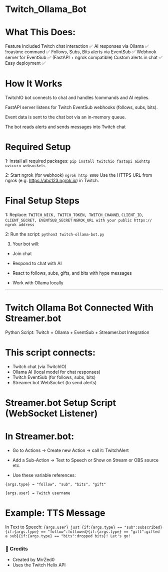 # Twitch_Ollama_Bot

# What This Does:
Feature	Included
Twitch chat interaction	✅
AI responses via Ollama	✅
!roastme command	✅
Follows, Subs, Bits alerts via EventSub	✅
Webhook server for EventSub	✅ (FastAPI + ngrok compatible)
Custom alerts in chat	✅
Easy deployment	✅


# How It Works
TwitchIO bot connects to chat and handles !commands and AI replies.

FastAPI server listens for Twitch EventSub webhooks (follows, subs, bits).

Event data is sent to the chat bot via an in-memory queue.

The bot reads alerts and sends messages into Twitch chat



# Required Setup
1: Install all required packages:
`pip install twitchio fastapi aiohttp uvicorn websockets`

2: Start ngrok (for webhook)
`ngrok http 8000`
Use the HTTPS URL from ngrok (e.g. https://abc123.ngrok.io) in Twitch.



# Final Setup Steps

1: Replace:
`TWITCH_NICK, TWITCH_TOKEN, TWITCH_CHANNEL`
`CLIENT_ID, CLIENT_SECRET, EVENTSUB_SECRET`
`NGROK_URL with your public https:// ngrok address`

2: Run the script:
`python3 twitch-ollama-bot.py`

3) Your bot will:

- Join chat

- Respond to chat with AI

- React to follows, subs, gifts, and bits with hype messages

- Work with Ollama locally

___________________________________________________________________________________________
# Twitch Ollama Bot Connected With Streamer.bot

Python Script: Twitch + Ollama + EventSub + Streamer.bot Integration

# This script connects:
- Twitch chat (via TwitchIO)
- Ollama AI (local model for chat responses)
- Twitch EventSub (for follows, subs, bits)
- Streamer.bot WebSocket (to send alerts)

  
# Streamer.bot Setup Script (WebSocket Listener)

# In Streamer.bot:

- Go to Actions → Create new Action → call it: TwitchAlert

- Add a Sub-Action → Text to Speech or Show on Stream or OBS source etc.

- Use these variable references:

`{args.type} → "follow", "sub", "bits", "gift"`

`{args.user} → Twitch username`

# Example: TTS Message

In Text to Speech:
`{args.user} just {if:{args.type} == "sub":subscribed}{if:{args.type} == "follow":followed}{if:{args.type} == "gift":gifted a sub}{if:{args.type} == "bits":dropped bits}! Let's go!`


### 🙌 Credits
- Created by MrrZed0
- Uses the Twitch Helix API
